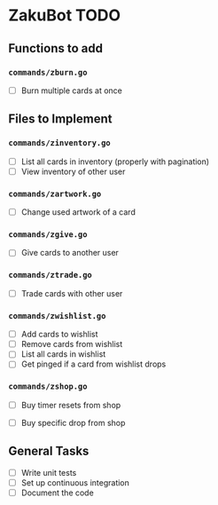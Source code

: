 # ZakuBot TODO

## Functions to add


### `commands/zburn.go`

- [ ] Burn multiple cards at once

## Files to Implement

### `commands/zinventory.go`

- [ ] List all cards in inventory (properly with pagination)
- [ ] View inventory of other user

### `commands/zartwork.go`
- [ ] Change used artwork of a card

### `commands/zgive.go`

- [ ] Give cards to another user

### `commands/ztrade.go`

- [ ] Trade cards with other user

### `commands/zwishlist.go`

- [ ] Add cards to wishlist
- [ ] Remove cards from wishlist
- [ ] List all cards in wishlist
- [ ] Get pinged if a card from wishlist drops

### `commands/zshop.go`

- [ ] Buy timer resets from shop
- [ ] Buy specific drop from shop


## General Tasks

- [ ] Write unit tests
- [ ] Set up continuous integration
- [ ] Document the code